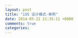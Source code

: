 ```yaml
---
layout: post
title: "iOS 设计模式-单例"
date: 2014-05-22 21:35:11 +0800
comments: true
categories: 
---
```

<!--more-->